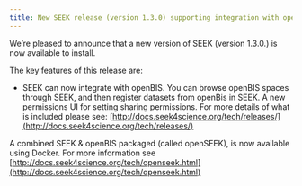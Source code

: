 ```yaml
---
title: New SEEK release (version 1.3.0) supporting integration with openBIS
---
```


We’re pleased to announce that a new version of SEEK (version 1.3.0.) is now available to install.

The key features of this release are:

* SEEK can now integrate with openBIS. You can browse openBIS spaces through SEEK, and then register datasets from openBis in SEEK.
A new permissions UI for setting sharing permissions.
For more details of what is included please see: [http://docs.seek4science.org/tech/releases/](http://docs.seek4science.org/tech/releases/)

A combined SEEK & openBIS packaged (called openSEEK), is now available using Docker. For more information see [http://docs.seek4science.org/tech/openseek.html](http://docs.seek4science.org/tech/openseek.html)
